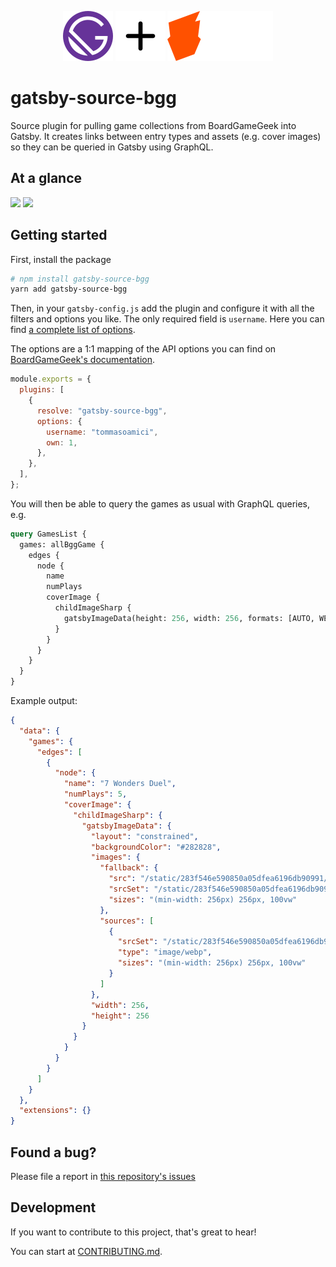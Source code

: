 <p align="center">
  <img src="https://raw.githubusercontent.com/tommasoamici/gatsby-source-bgg/main/.github/readme/gatsby-logo.svg" alt="Gatsby">
  <img src="https://raw.githubusercontent.com/tommasoamici/gatsby-source-bgg/main/.github/readme/plus.svg" alt="+">
  <img src="https://raw.githubusercontent.com/tommasoamici/gatsby-source-bgg/main/.github/readme/bgg-logo.svg" alt="BoardGameGeek">
</p>

# gatsby-source-bgg

Source plugin for pulling game collections from BoardGameGeek into Gatsby.
It creates links between entry types and assets (e.g. cover images) so they can be queried in Gatsby using GraphQL.

## At a glance

<img src="https://img.shields.io/bundlephobia/minzip/gatsby-source-bgg">
<img src="https://img.shields.io/npm/v/gatsby-source-bgg">

## Getting started

First, install the package

```sh
# npm install gatsby-source-bgg
yarn add gatsby-source-bgg
```

Then, in your `gatsby-config.js` add the plugin and configure it with all the filters and options you like.
The only required field is `username`. Here you can find [a complete list of options](./src/pluginOptions.ts).

The options are a 1:1 mapping of the API options you can find on [BoardGameGeek's documentation](https://boardgamegeek.com/wiki/page/BGG_XML_API2#Collection).

```js
module.exports = {
  plugins: [
    {
      resolve: "gatsby-source-bgg",
      options: {
        username: "tommasoamici",
        own: 1,
      },
    },
  ],
};
```

You will then be able to query the games as usual with GraphQL queries, e.g.

```graphql
query GamesList {
  games: allBggGame {
    edges {
      node {
        name
        numPlays
        coverImage {
          childImageSharp {
            gatsbyImageData(height: 256, width: 256, formats: [AUTO, WEBP])
          }
        }
      }
    }
  }
}
```

Example output:

```json
{
  "data": {
    "games": {
      "edges": [
        {
          "node": {
            "name": "7 Wonders Duel",
            "numPlays": 5,
            "coverImage": {
              "childImageSharp": {
                "gatsbyImageData": {
                  "layout": "constrained",
                  "backgroundColor": "#282828",
                  "images": {
                    "fallback": {
                      "src": "/static/283f546e590850a05dfea6196db90991/68974/pic3376065.jpg",
                      "srcSet": "/static/283f546e590850a05dfea6196db90991/d4a57/pic3376065.jpg 64w,\n/static/283f546e590850a05dfea6196db90991/19e71/pic3376065.jpg 128w,\n/static/283f546e590850a05dfea6196db90991/68974/pic3376065.jpg 256w,\n/static/283f546e590850a05dfea6196db90991/3c367/pic3376065.jpg 512w",
                      "sizes": "(min-width: 256px) 256px, 100vw"
                    },
                    "sources": [
                      {
                        "srcSet": "/static/283f546e590850a05dfea6196db90991/8257c/pic3376065.webp 64w,\n/static/283f546e590850a05dfea6196db90991/6766a/pic3376065.webp 128w,\n/static/283f546e590850a05dfea6196db90991/22bfc/pic3376065.webp 256w,\n/static/283f546e590850a05dfea6196db90991/d689f/pic3376065.webp 512w",
                        "type": "image/webp",
                        "sizes": "(min-width: 256px) 256px, 100vw"
                      }
                    ]
                  },
                  "width": 256,
                  "height": 256
                }
              }
            }
          }
        }
      ]
    }
  },
  "extensions": {}
}
```

## Found a bug?

Please file a report in [this repository's issues](https://github.com/TommasoAmici/gatsby-source-bgg/issues)

## Development

If you want to contribute to this project, that's great to hear!

You can start at [CONTRIBUTING.md](./CONTRIBUTING.md).
